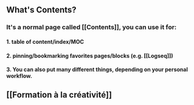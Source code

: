 ## What's **Contents**?
### It's a normal page called [[Contents]], you can use it for:
#### 1. table of content/index/MOC
#### 2. pinning/bookmarking favorites pages/blocks (e.g. [[Logseq]])
#### 3. You can also put many different things, depending on your personal workflow.
## [[Formation à la créativité]]

